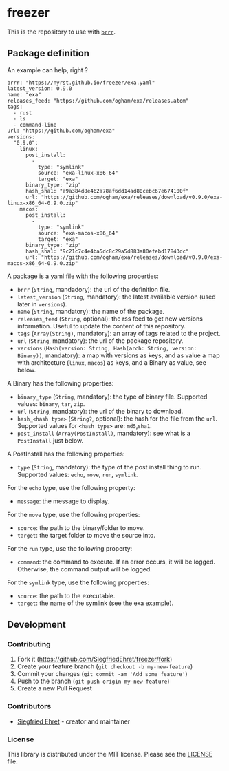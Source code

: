 # freezer

This is the repository to use with [`brrr`](https://github.com/SiegfriedEhret/brrr).

## Package definition

An example can help, right ?

```
brrr: "https://nyrst.github.io/freezer/exa.yaml"
latest_version: 0.9.0
name: "exa"
releases_feed: "https://github.com/ogham/exa/releases.atom"
tags:
  - rust
  - ls
  - command-line
url: "https://github.com/ogham/exa"
versions:
  "0.9.0":
    linux:
      post_install:
        - 
          type: "symlink"
          source: "exa-linux-x86_64"
          target: "exa"
      binary_type: "zip"
      hash_sha1: "a9a384d8e462a78af6dd14ad80cebc67e674100f"
      url: "https://github.com/ogham/exa/releases/download/v0.9.0/exa-linux-x86_64-0.9.0.zip"
    macos:
      post_install:
        - 
          type: "symlink"
          source: "exa-macos-x86_64"
          target: "exa"
      binary_type: "zip"
      hash_sha1: "9c21c7c4e4ba5dc8c29a5d883a80efebd17843dc"
      url: "https://github.com/ogham/exa/releases/download/v0.9.0/exa-macos-x86_64-0.9.0.zip"
```

A package is a yaml file with the following properties:

- `brrr` (`String`, mandadory): the url of the definition file.
- `latest_version` (`String`, mandatory): the latest available version (used later in `versions`).
- `name` (`String`, mandatory): the name of the package.
- `releases_feed` (`String`, optional): the rss feed to get new versions information. Useful to update the content of this repository.
- `tags` (`Array(String)`, mandatory): an array of tags related to the project.
- `url` (`String`, mandatory): the url of the package repository.
- `versions` (`Hash(version: String, Hash(arch: String, version: Binary))`, mandatory): a map with versions as keys, and as value a map with architecture (`linux`, `macos`) as keys, and a Binary as value, see below.

A Binary has the following properties:

- `binary_type` (`String`, mandatory): the type of binary file. Supported values: `binary`, `tar`, `zip`.
- `url` (`String`, mandatory): the url of the binary to download.
- `hash_<hash type>` (`String?`, optional): the hash for the file from the `url`. Supported values for `<hash type>` are: `md5`,`sha1`.
- `post_install` (`Array(PostInstall)`, mandatory): see what is a `PostInstall` just below.

A PostInstall has the following properties:

- `type` (`String`, mandatory): the type of the post install thing to run. Supported values: `echo`, `move`, `run`, `symlink`.

For the `echo` type, use the following property:

- `message`: the message to display.

For the `move` type, use the following properties:

- `source`: the path to the binary/folder to move.
- `target`: the target folder to move the source into.

For the `run` type, use the following property:

- `command`: the command to execute. If an error occurs, it will be logged. Otherwise, the command output will be logged.

For the `symlink` type, use the following properties:

- `source`: the path to the executable.
- `target`: the name of the symlink (see the exa example).

## Development

### Contributing

1. Fork it (<https://github.com/SiegfriedEhret/freezer/fork>)
2. Create your feature branch (`git checkout -b my-new-feature`)
3. Commit your changes (`git commit -am 'Add some feature'`)
4. Push to the branch (`git push origin my-new-feature`)
5. Create a new Pull Request

### Contributors

- [Siegfried Ehret](https://github.com/SiegfriedEhret) - creator and maintainer

### License

This library is distributed under the MIT license. Please see the [LICENSE](./LICENSE) file.